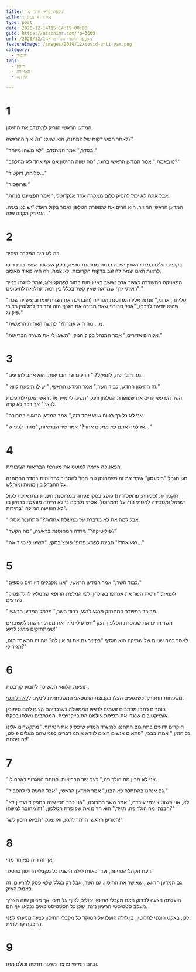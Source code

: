 ```yaml
---
title: תופעת לוואי יותר מדי
author: נמרוד איזנברג
type: post
date: 2020-12-14T15:14:19+00:00
guid: https://aizenimr.com/?p=3609
url: /2020/12/14/תופעת-לוואי-יותר-מדי/
featureImage: /images/2020/12/covid-anti-vax.png
category:
  - הומור
tags:
  - חיסון
  - סאטירה
  - קורונה

---
```

# 1

המדען הראשי הזריק למתנדב את החיסון.

לאחר חמש דקות של המתנה, הוא שאל: "נו? איך ההרגשה?"

"בסדר," אמר המתנדב, "לא משהו מיוחד."

"נו באמת," אמר המדען הראשי ברוגז, "מה שווה החיסון אם אף אחד לא מתלהב?"

"סליחה, דוקטור&#8230;"

"פרופסור."

"אבל אתה לא יכול להסיק כלום ממקרה אחד אנקדוטלי," אמר הפציינט בנחת.

המדען הראשי החוויר. הוא הרים את שפופרת הטלפון ואמר בקול רועד: "יש לנו בעיה. אני רק מקווה שזה&#8230;"

# 2

וזה לא היה המקרה היחיד.

בקופת חולים במרכז הארץ ישבה בנחת מחוסנת טרייה, בזמן שעשרה אנשי צוות חיכו לראות האם יצמח לה זנב בדקות הקרובות. לא צמח, וזה היה מאוד מאכזב.

הפאניקה התעוררה כאשר אדם שישב באי נוחות בתור לפרוקטולוג, אמר לזוגתו בנייד "ראיתי גרף שמראה שאין קשר בכלל בין רמת תחלואה לחיסונים."

"סליחה, אדוני," פנתה אליו המחוסנת הטרייה (והבהילה את הצוות שמרוב ציפייה שכח שהיא יודעת לדבר), "אבל סבורני שאני מכירה את הגרף הזה ומדובר לחלוטין בצ'רי פיקינג."

"מ&#8230; מה היא אמרה?" לחשה האחות הראשית.

"אלוהים אדירים," אמר המנהל בקול חנוק, "תשיגו לי את משרד הבריאות."

# 3

"מה הולך פה, לעזאזל?!" הרעים שר הבריאות. הוא אהב להרעים.

"זה החיסון החדש, כבוד השר," אמר המדען הראשי, "יש לו תופעת לוואי."

השר הנרעש הרים את שפופרת הטלפון וזעק "תשיגו לי מייד את ראש האגף לתופעות לוואי!" אך דבר לא קרה.

"אני לא כל כך בטוח שיש אחד כזה," אמר המדען הראשי במבוכה.

"אז למה אתם לא ממנים אחד?" אמר שר הבריאות, "מהר, לפני ש&#8230;"

# 4

הפאניקה איימה למוטט את מערכת הבריאות הציבורית.

סגן מנהל "בילינסון" איבד את זה כשמחוסן טרי החל להסביר להדיוטות בחדר ההמתנה על ההבדל בין מומת ומוחלש.

דוקטורית (סליחה: פרופסורית) פופצ'בסקי צפתה במחוסנת חיננית מתראיינת לקול ישראל ומסבירה לאסתי פרז על תימרוסל. אסתי נלחצה כי לא הייתה מורגלת בראיון בו לא הופיעה המילה "בחירות".

"אבל למה את לא מדברת על ממשלת אחדות?" התחננה אסתי.

"פוליטיקה?" גירדה המחוסנת בראשה, "מה הקשר?"

"רגע אחד!" הבינה לפתע פרופ' פופצ'בסקי, "תשיגו לי מייד את&#8230;"

# 5

"כבוד השר," אמר המדען הראשי, "אנו מקבלים דיווחים נוספים."

"לעזאזל!" הטיח השר את אגרופו בשולחן, לפי המלצת הרופא שהמליץ לו להפסיק להרעים.

"מדובר במשבר המתחזק מרגע לרגע, כבוד השר," מלמל המדען הראשי.

השר הרים את שפופרת הטלפון וזעק "תשיגו לי מייד את מנהל הרשות למשברים שמתחזקים מרגע לרגע!"

לאחר כמה שניות של שתיקה הוא הוסיף "בקיצר גם את זה אין לנו? מה זה המשרד הזה, תגיד לי?"

# 6

תופעת הלוואי המשיכה לתבוע קורבנות.

משפחות התפרקו כשנגועים העלו בקבוצת הווטסאפ המשפחתית לינקים ל[לא רלוונטי][1].

בומרים כתבו מכתבים זועמים לראש הממשלה כשנכדיהם הציגו להם סימוכין אובייקטיבים שנגדו את תפיסת עולמם הסובייקטיבית. המכתבים נשלחו בפקס.

חוקרים ידועים בתחומם התחננו למשרד המדע שיפסיק את הטירוף. "מתקשרים אלינו כל הזמן," אמרו בבכי, "פתאום אנשים רוצים לוודא איתנו דברים לפני שהם מעלים פוסט, זה גיהנום!"

# 7

"אני לא מבין מה הולך פה," רעם שר הבריאות. הטחת האגרוף כאבה לו.

"גם אנחנו בהתחלה לא הבנו," אמר המדען הראשי, "אבל הרשה לי להסביר."

"לא, אני פשוט ציינתי עובדה," אמר השר במבוכה, "אני כבר חצי שנה בתפקיד ועדיין לא הבנתי מה הולך פה. תגיד," הוא הרים את שפופרת הטלפון, "זה מחובר למשהו?"

המדען הראשי הרהר לרגע, ואז צעק "תביאו חיסון לשר!"

# 8

אך זה היה מאוחר מדי.

דעת הקהל הכריעה, ועוד באותו לילה הושמו כל מקבלי החיסון בהסגר.

גם המדען הראשי, שאישר את החיסון. גם השר, אבל רק בגלל שלא פסק להרעים. זה באמת העיק.

הועלתה הצעה לבדוק האם מקבלי החיסון יכולים לצוף על מים, אך מכיוון שזה הצריך מעקב סטטיסטי הרעיון נזנח, שכן כל הסטטיסטיקאים נכלאו אף הם.

לכן, באקט הומני לחלוטין, בן לילה הועלו על המוקד כל מקבלי החיסון כצעד מניעתי לפני הדבקה קהילתית.

# 9

וביום חמישי פרצה מגיפה חדשה וכולם מתו.

 [1]: https://irrelevant.org.il